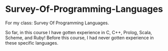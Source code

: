 # Survey-Of-Programming-Languages
For my class: Survey Of Programming Languages. 

So far, in this course I have gotten experience in C, C++, Prolog, Scala, Scheme, and Ruby! Before this course, I had never gotten experience in these specific languages.
